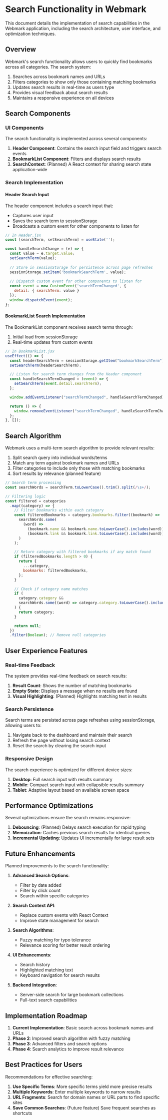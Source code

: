 # Search Functionality in Webmark

This document details the implementation of search capabilities in the Webmark application, including the search architecture, user interface, and optimization techniques.

## Overview

Webmark's search functionality allows users to quickly find bookmarks across all categories. The search system:

1. Searches across bookmark names and URLs
2. Filters categories to show only those containing matching bookmarks
3. Updates search results in real-time as users type
4. Provides visual feedback about search results
5. Maintains a responsive experience on all devices

## Search Components

### UI Components

The search functionality is implemented across several components:

1. **Header Component**: Contains the search input field and triggers search events
2. **BookmarkList Component**: Filters and displays search results
3. **SearchContext**: (Planned) A React context for sharing search state application-wide

### Search Implementation

#### Header Search Input

The header component includes a search input that:
- Captures user input
- Saves the search term to sessionStorage
- Broadcasts a custom event for other components to listen for

```jsx
// In Header.jsx
const [searchTerm, setSearchTerm] = useState('');

const handleSearchChange = (e) => {
  const value = e.target.value;
  setSearchTerm(value);
  
  // Store in sessionStorage for persistence across page refreshes
  sessionStorage.setItem('bookmarkSearchTerm', value);
  
  // Dispatch custom event for other components to listen for
  const event = new CustomEvent('searchTermChanged', { 
    detail: { searchTerm: value } 
  });
  window.dispatchEvent(event);
};
```

#### BookmarkList Search Implementation

The BookmarkList component receives search terms through:
1. Initial load from sessionStorage
2. Real-time updates from custom events

```jsx
// In BookmarkList.jsx
useEffect(() => {
  const headerSearchTerm = sessionStorage.getItem("bookmarkSearchTerm") || "";
  setSearchTerm(headerSearchTerm);

  // Listen for search term changes from the Header component
  const handleSearchTermChanged = (event) => {
    setSearchTerm(event.detail.searchTerm);
  };

  window.addEventListener("searchTermChanged", handleSearchTermChanged);

  return () => {
    window.removeEventListener("searchTermChanged", handleSearchTermChanged);
  };
}, []);
```

## Search Algorithm

Webmark uses a multi-term search algorithm to provide relevant results:

1. Split search query into individual words/terms
2. Match any term against bookmark names and URLs
3. Filter categories to include only those with matching bookmarks
4. Sort results by relevance (planned feature)

```javascript
// Search term processing
const searchWords = searchTerm.toLowerCase().trim().split(/\s+/);

// Filtering logic
const filtered = categories
  .map((category) => {
    // Filter bookmarks within each category
    const filteredBookmarks = category.bookmarks.filter((bookmark) =>
      searchWords.some(
        (word) =>
          (bookmark.name && bookmark.name.toLowerCase().includes(word)) ||
          (bookmark.link && bookmark.link.toLowerCase().includes(word))
      )
    );

    // Return category with filtered bookmarks if any match found
    if (filteredBookmarks.length > 0) {
      return {
        ...category,
        bookmarks: filteredBookmarks,
      };
    }

    // Check if category name matches
    if (
      category.category &&
      searchWords.some((word) => category.category.toLowerCase().includes(word))
    ) {
      return category;
    }

    return null;
  })
  .filter(Boolean); // Remove null categories
```

## User Experience Features

### Real-time Feedback

The system provides real-time feedback on search results:

1. **Result Count**: Shows the number of matching bookmarks
2. **Empty State**: Displays a message when no results are found
3. **Visual Highlighting**: (Planned) Highlights matching text in results

### Search Persistence

Search terms are persisted across page refreshes using sessionStorage, allowing users to:

1. Navigate back to the dashboard and maintain their search
2. Refresh the page without losing search context
3. Reset the search by clearing the search input

### Responsive Design

The search experience is optimized for different device sizes:

1. **Desktop**: Full search input with results summary
2. **Mobile**: Compact search input with collapsible results summary
3. **Tablet**: Adaptive layout based on available screen space

## Performance Optimizations

Several optimizations ensure the search remains responsive:

1. **Debouncing**: (Planned) Delays search execution for rapid typing
2. **Memoization**: Caches previous search results for identical queries
3. **Incremental Updating**: Updates UI incrementally for large result sets

## Future Enhancements

Planned improvements to the search functionality:

1. **Advanced Search Options**:
   - Filter by date added
   - Filter by click count
   - Search within specific categories

2. **Search Context API**:
   - Replace custom events with React Context
   - Improve state management for search

3. **Search Algorithms**:
   - Fuzzy matching for typo tolerance
   - Relevance scoring for better result ordering

4. **UI Enhancements**:
   - Search history
   - Highlighted matching text
   - Keyboard navigation for search results

5. **Backend Integration**:
   - Server-side search for large bookmark collections
   - Full-text search capabilities

## Implementation Roadmap

1. **Current Implementation**: Basic search across bookmark names and URLs
2. **Phase 2**: Improved search algorithm with fuzzy matching
3. **Phase 3**: Advanced filters and search options
4. **Phase 4**: Search analytics to improve result relevance

## Best Practices for Users

Recommendations for effective searching:

1. **Use Specific Terms**: More specific terms yield more precise results
2. **Multiple Keywords**: Enter multiple keywords to narrow results
3. **URL Fragments**: Search for domain names or URL parts to find specific sites
4. **Save Common Searches**: (Future feature) Save frequent searches as shortcuts
